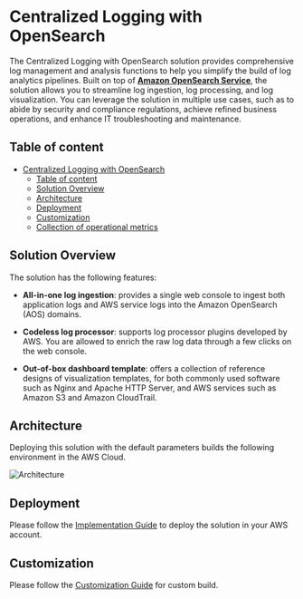 # Centralized Logging with OpenSearch

The Centralized Logging with OpenSearch solution provides comprehensive log management and analysis functions to help you simplify the build of log analytics pipelines. Built on top of <strong><a href="https://aws.amazon.com/opensearch-service/">Amazon OpenSearch Service</a></strong>, the solution allows you to streamline log ingestion, log processing, and log visualization. You can leverage the solution in multiple use cases, such as to abide by security and compliance regulations, achieve refined business operations, and enhance IT troubleshooting and maintenance.

## Table of content

- [Centralized Logging with OpenSearch](#centralized-logging-with-opensearch)
  - [Table of content](#table-of-content)
  - [Solution Overview](#solution-overview)
  - [Architecture](#architecture)
  - [Deployment](#deployment)
  - [Customization](#customization)
  - [Collection of operational metrics](#collection-of-operational-metrics)


## Solution Overview

The solution has the following features:

- **All-in-one log ingestion**: provides a single web console to ingest both application logs and AWS service logs into the Amazon OpenSearch (AOS) domains.

- **Codeless log processor**: supports log processor plugins developed by AWS. You are allowed to enrich the raw log data through a few clicks on the web console.

- **Out-of-box dashboard template**: offers a collection of reference designs of visualization templates, for both commonly used software such as Nginx and Apache HTTP Server, and AWS services such as Amazon S3 and Amazon CloudTrail.



## Architecture

Deploying this solution with the default parameters builds the following environment in the AWS Cloud.

![Architecture](docs/images/architecture/arch.png)


## Deployment

Please follow the [Implementation Guide](https://docs.aws.amazon.com/solutions/latest/centralized-logging-with-opensearch/) to deploy the solution in your AWS account.


## Customization

Please follow the [Customization Guide](CUSTOM_BUILD.md) for custom build.


